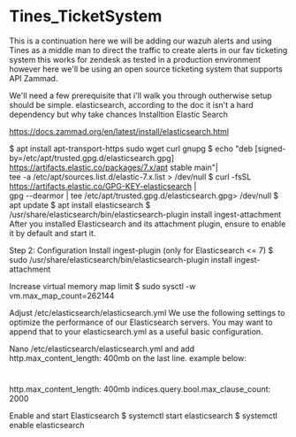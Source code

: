 # Tines_TicketSystem
This is a continuation
here we will be adding our wazuh alerts and using Tines as a middle man to direct the traffic to create alerts in our fav ticketing system
this works for zendesk as tested in a production environment however here we'll be using an open source ticketing system that supports API
Zammad.

We'll need a few prerequisite that i'll walk you through outherwise setup should be simple.
elasticsearch, according to the doc it isn't a hard dependency but why take chances
Installtion Elastic Search

https://docs.zammad.org/en/latest/install/elasticsearch.html

$ apt install apt-transport-https sudo wget curl gnupg
$ echo "deb [signed-by=/etc/apt/trusted.gpg.d/elasticsearch.gpg] https://artifacts.elastic.co/packages/7.x/apt stable main"| \
  tee -a /etc/apt/sources.list.d/elastic-7.x.list > /dev/null
$ curl -fsSL https://artifacts.elastic.co/GPG-KEY-elasticsearch | \
  gpg --dearmor | tee /etc/apt/trusted.gpg.d/elasticsearch.gpg> /dev/null
$ apt update
$ apt install elasticsearch
$ /usr/share/elasticsearch/bin/elasticsearch-plugin install ingest-attachment
After you installed Elasticsearch and its attachment plugin, ensure to enable it by default and start it.

Step 2: Configuration
Install ingest-plugin (only for Elasticsearch <= 7)
$ sudo /usr/share/elasticsearch/bin/elasticsearch-plugin install ingest-attachment

Increase virtual memory map limit
$ sudo sysctl -w vm.max_map_count=262144

Adjust /etc/elasticsearch/elasticsearch.yml
We use the following settings to optimize the performance of our Elasticsearch servers. You may want to append that to your elasticsearch.yml as a useful basic configuration.

Nano /etc/elasticsearch/elasticsearch.yml and add http.max_content_length: 400mb on the last line. example below:

#
#  
http.max_content_length: 400mb
indices.query.bool.max_clause_count: 2000
 
Enable and start Elasticsearch
$ systemctl start elasticsearch
$ systemctl enable elasticsearch
